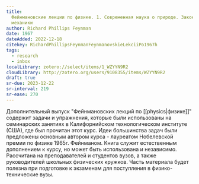 ```yaml
---
title:
  Фейнмановские лекции по физике. 1. Современная наука о природе. Законы
  механики
author: Richard Phillips Feynman
date: 1967
dateAdded: 2022-12-18
citekey: RichardPhillipsFeynmanFeynmanovskieLekciiPo1967h
tags:
  - research
  - inbox
localLibrary: zotero://select/items/1_WZYYN9R2
cloudLibrary: http://zotero.org/users/9108355/items/WZYYN9R2
draft: true
sr-due: 2023-12-22
sr-interval: 219
sr-ease: 270
---
```


Дополнительный выпуск "Фейнмановских лекций по [[physics|физике]]"
содержит задачи и упражнения, которые были использованы на семинарских занятиях
в Калифорнийском технологическом институте (США), где был прочитан этот курс.
Идеи большинства задач были предложены основным автором курса - лауреатом
Нобелевской премии по физике 1965г. Фейнманом. Книга служит естественным
дополнением к курсу, но может быть использована и независимо. Рассчитана на
преподавателей и студентов вузов, а также руководителей школьных физических
кружков. Часть материала будет полезна при подготовке к экзаменам для
поступления в физико-технические вузы.
